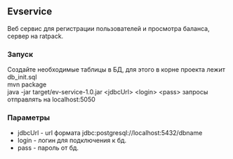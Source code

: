 ## Evservice
Веб сервис для регистрации пользователей и просмотра баланса,
 сервер на ratpack.

### Запуск
 Создайте необходимые таблицы в БД, для этого в корне проекта лежит db_init.sql   
 mvn package   
 java -jar target/ev-service-1.0.jar \<jdbcUrl> \<login> \<pass>
 запросы отправлять на localhost:5050

### Параметры
* jdbcUrl - url формата jdbc:postgresql://localhost:5432/dbname
* login - логин для подключения к бд.
* pass - пароль от бд.
